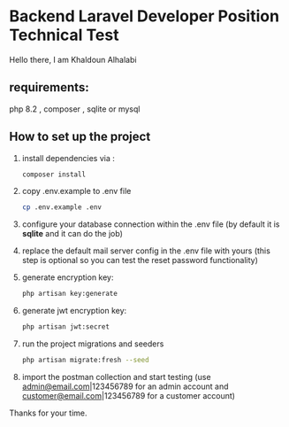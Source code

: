 # Backend Laravel Developer Position Technical Test

Hello there, I am Khaldoun Alhalabi

## requirements:

php 8.2 , composer , sqlite or mysql

## How to set up the project

1. install dependencies via :
    ```bash
   composer install
   ```
2. copy .env.example to .env file
    ```bash 
   cp .env.example .env
    ```

3. configure your database connection within the .env file (by default it is **sqlite** and it can do the job)

4. replace the default mail server config in the .env file with yours (this step is optional so you can test the reset
   password functionality)

5. generate encryption key:
    ```bash
   php artisan key:generate
    ```
6. generate jwt encryption key:
    ```bash
   php artisan jwt:secret
    ```
7. run the project migrations and seeders
    ```bash
   php artisan migrate:fresh --seed
   ```
8. import the postman collection and start testing (use admin@email.com|123456789 for an admin account and
   customer@email.com|123456789 for a customer account)

Thanks for your time.

